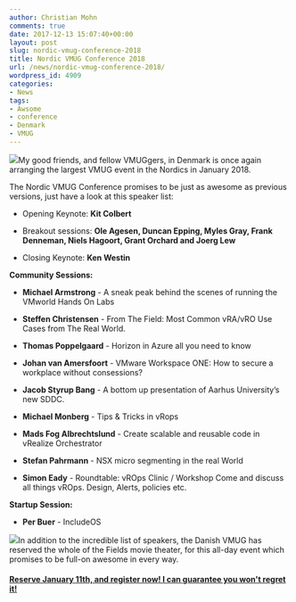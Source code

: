 ```yaml
---
author: Christian Mohn
comments: true
date: 2017-12-13 15:07:40+00:00
layout: post
slug: nordic-vmug-conference-2018
title: Nordic VMUG Conference 2018
url: /news/nordic-vmug-conference-2018/
wordpress_id: 4909
categories:
- News
tags:
- Awsome
- conference
- Denmark
- VMUG
---
```


![](http://vninja.net/wordpress/wp-content/uploads/2015/02/nmqqcqrf.jpg-300x257.png)My good friends, and fellow VMUGgers, in Denmark is once again arranging the largest VMUG event in the Nordics in January 2018.

The Nordic VMUG Conference promises to be just as awesome as previous versions, just have a look at this speaker list:


<!--more-->



  * Opening Keynote: **Kit Colbert**


  * Breakout sessions: **Ole Agesen, Duncan Epping, Myles Gray, Frank Denneman, Niels Hagoort, Grant Orchard and Joerg Lew**


  * Closing Keynote: **Ken Westin**



**Community Sessions:**





  * **Michael Armstrong** - A sneak peak behind the scenes of running the VMworld Hands On Labs


  * **Steffen Christensen** - From The Field: Most Common vRA/vRO Use Cases from The Real World.


  * **Thomas Poppelgaard** - Horizon in Azure all you need to know


  * **Johan van Amersfoort** - VMware Workspace ONE: How to secure a workplace without consessions?


  * **Jacob Styrup Bang** - A bottom up presentation of Aarhus University’s new SDDC.


  * **Michael Monberg** - Tips & Tricks in vRops


  * **Mads Fog Albrechtslund** - Create scalable and reusable code in vRealize Orchestrator


  * **Stefan Pahrmann** - NSX micro segmenting in the real World


  * **Simon Eady** - Roundtable: vROps Clinic / Workshop
Come and discuss all things vROps. Design, Alerts, policies etc.



**Startup Session:**





  * **Per Buer** - IncludeOS



![](/img/fields2-300x188.jpg)In addition to the incredible list of speakers, the Danish VMUG has reserved the whole of the Fields movie theater, for this all-day event which promises to be full-on awesome in every way.



#### [**Reserve January 11th, and register now! I can guarantee you won't regret it!**](http://community.vmug.com/communities/community-home?CommunityKey=e6787c85-03f3-4ff0-9f1b-d0dfccd98381)
